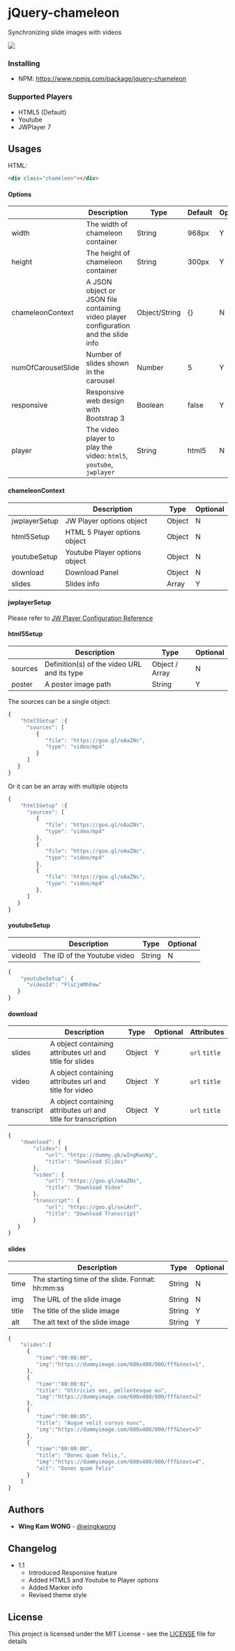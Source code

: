 # jQuery-chameleon

Synchronizing slide images with videos 

![](https://i.imgur.com/5RYpiH5.png)

### Installing

- NPM: https://www.npmjs.com/package/jquery-chameleon

### Supported Players

- HTML5 (Default) 
- Youtube 
- JWPlayer 7

## Usages

HTML:
```html
<div class="chameleon"></div>
```


#### Options

|                    | Description                                                                         | Type          | Default | Option |
|--------------------|-------------------------------------------------------------------------------------|---------------|---------|--------|
| width              | The width of chameleon container                                                    | String        | 968px   | Y      |
| height             | The height of chameleon container                                                   | String        | 300px   | Y      |
| chameleonContext   | A JSON object or JSON file containing video player configuration and the slide info | Object/String | {}      | N      |
| numOfCarouselSlide | Number of slides shown in the carousel                                              | Number        | 5       | Y      |
| responsive         | Responsive web design with Bootstrap 3                                              | Boolean       | false   | Y      |
| player             | The video player to play the video: `html5`, `youtube`, `jwplayer`        		   | String        | html5   | N      |


#### chameleonContext

|               | Description                   | Type   | Optional |
|---------------|-------------------------------|--------|----------|
| jwplayerSetup | JW Player options object      | Object | N        |
| html5Setup    | HTML 5 Player options object  | Object | N        |
| youtubeSetup  | Youtube Player options object | Object | N        |
| download      | Download Panel                | Object | N        |
| slides        | Slides info                   | Array  | Y        |

#### jwplayerSetup

Please refer to [JW Player Configuration Reference](https://developer.jwplayer.com/jw-player/docs/developer-guide/customization/configuration-reference/)

#### html5Setup

|         | Description                                 | Type           | Optional |
|---------|---------------------------------------------|----------------|----------|
| sources | Definition(s) of the video URL and its type | Object / Array | N        |
| poster  | A poster image path                         | String         | Y        |

The sources can be a single object:
```javascript
{
	"html5Setup" :{
      "sources": [
         {
            "file": "https://goo.gl/oAaZNs",
            "type": "video/mp4"
         }
      ]
   }
}
```

Or it can be an array with multiple objects
```javascript
{
	"html5Setup" :{
      "sources": [
         {
            "file": "https://goo.gl/oAaZNs",
            "type": "video/mp4"
         },
         {
            "file": "https://goo.gl/oAaZNs",
            "type": "video/mp4"
         },
         {
            "file": "https://goo.gl/oAaZNs",
            "type": "video/mp4"
         },
      ]
   }
}
```


#### youtubeSetup

|         | Description                 | Type   | Optional |
|---------|-----------------------------|--------|----------|
| videoId | The ID of the Youtube video | String | N        |

```javascript
{
	"youtubeSetup": {
      "videoId": "FlsCjmMhFmw"
   }
}
```

#### download

|               | Description                                                    | Type   | Optional | Attributes   |
|---------------|----------------------------------------------------------------|--------|----------|--------------|
| slides        | A object containing attributes url and title for slides        | Object | Y        | `url` `title` |
| video         | A object containing attributes url and title for video         | Object | Y        | `url` `title` |
| transcript    | A object containing attributes url and title for transcription | Object | Y        | `url` `title` |



```javascript
{
	"download": {
   		"slides": {
   			"url": "https://dummy.gk/wIngKwoNg",
   			"title": "Download Slides"
   		},
   		"video": {
   			"url": "https://goo.gl/oAaZNs",
   			"title": "Download Video"
   		},
   		"transcript": {
   			"url": "https://goo.gl/swiAnf",
   			"title": "Download Transcript"
   		}
   }
}
```

#### slides

|       | Description                                      | Type   | Optional |
|-------|--------------------------------------------------|--------|----------|
| time  | The starting time of the slide. Format: hh:mm:ss | String | N        |
| img   | The URL of the slide image                       | String | N        |
| title | The title of the slide image                     | String | Y        |
| alt   | The alt text of the slide image                  | String | Y        |

```javascript
{
	"slides":[  
      {  
         "time":"00:00:00",
         "img":"https://dummyimage.com/600x400/000/fff&text=1",
      },
      {  
         "time":"00:00:02",
         "title": "Ultricies nec, pellentesque eu",
         "img":"https://dummyimage.com/600x400/000/fff&text=2"
      },
      {  
         "time":"00:00:05",
         "title": "Augue velit cursus nunc",
         "img":"https://dummyimage.com/600x400/000/fff&text=3"
      },
      {  
         "time":"00:00:08",
         "title": "Donec quam felis,",
         "img":"https://dummyimage.com/600x400/000/fff&text=4",
         "alt": "Donec quam felis"
      }
    ]
}
```


## Authors

* **Wing Kam WONG** -  [@wingkwong](https://github.com/wingkwong)

## Changelog

- 1.1 
	- Introduced Responsive feature
	- Added HTML5 and Youtube to Player options
	- Added Marker info
	- Revised theme style

## License

This project is licensed under the MIT License - see the [LICENSE](https://github.com/wingkwong/jquery-chameleon/blob/master/LICENSE) file for details


